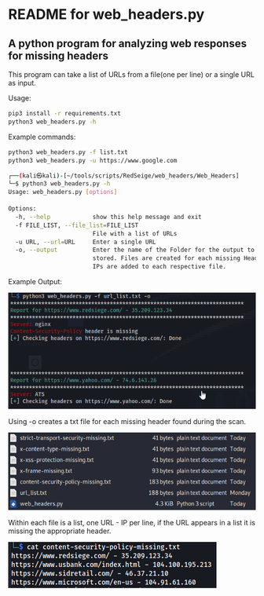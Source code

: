 # README for web_headers.py

## A python program for analyzing web responses for missing headers

This program can take a list of URLs from a file(one per line) or a single URL as input.

Usage:
```sh
pip3 install -r requirements.txt
python3 web_headers.py -h
```

Example commands:
```sh
python3 web_headers.py -f list.txt
python3 web_headers.py -u https://www.google.com 
```


```sh
┌──(kali㉿kali)-[~/tools/scripts/RedSeige/web_headers/Web_Headers]
└─$ python3 web_headers.py -h
Usage: web_headers.py [options]

Options:
  -h, --help            show this help message and exit
  -f FILE_LIST, --file_list=FILE_LIST
                        File with a list of URLs
  -u URL, --url=URL     Enter a single URL
  -o, --output          Enter the name of the Folder for the output to be
                        stored. Files are created for each missing Header and
                        IPs are added to each respective file.

```

Example Output:

![](2.png)


Using -o creates a txt file for each missing header found during the scan.

![](3.png)


Within each file is a list, one URL - IP per line, if the URL appears in a list it is missing the appropriate header.

![](4.png)
